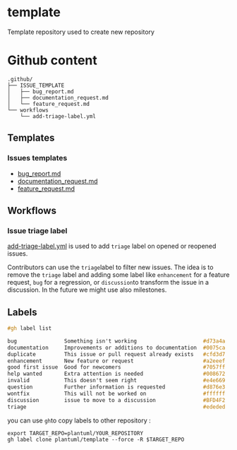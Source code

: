 # template
Template repository used to create new repository

# Github content

```tree
.github/
├── ISSUE_TEMPLATE
│   ├── bug_report.md
│   ├── documentation_request.md
│   └── feature_request.md
└── workflows
    └── add-triage-label.yml
```

## Templates

### Issues templates

- [bug_report.md](./github/ISSUE_TEMPLATE/bug_report.md)
- [documentation_request.md](./github/ISSUE_TEMPLATE/documentation_request.md)
- [feature_request.md](./github/ISSUE_TEMPLATE/feature_request.md)

## Workflows

### Issue triage label

[add-triage-label.yml](.github/workflows/add-triage-label.yml) is used to add `triage` label on opened or reopened issues.

Contributors can use the `triage`label to filter new issues.
The idea is to remove the `triage` label and adding some label like `enhancement` for a feature request, `bug` for a regression, or `discussion`to transform the issue in a discussion. In the future we might use also milestones.

## Labels

```css
#gh label list

bug               Something isn't working                     #d73a4a
documentation     Improvements or additions to documentation  #0075ca
duplicate         This issue or pull request already exists   #cfd3d7
enhancement       New feature or request                      #a2eeef
good first issue  Good for newcomers                          #7057ff
help wanted       Extra attention is needed                   #008672
invalid           This doesn't seem right                     #e4e669
question          Further information is requested            #d876e3
wontfix           This will not be worked on                  #ffffff
discussion        issue to move to a discussion               #BFD4F2
triage                                                        #ededed

```

you can use `gh`to copy labels to other repository :

```shell
export TARGET_REPO=plantuml/YOUR_REPOSITORY
gh label clone plantuml/template --force -R $TARGET_REPO
```
